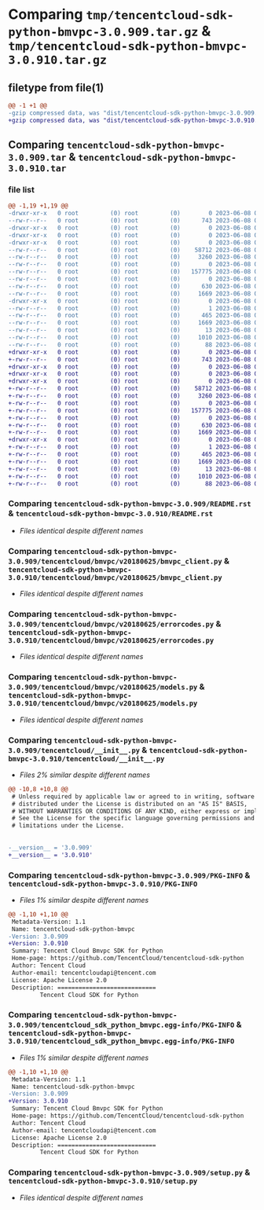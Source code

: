 # Comparing `tmp/tencentcloud-sdk-python-bmvpc-3.0.909.tar.gz` & `tmp/tencentcloud-sdk-python-bmvpc-3.0.910.tar.gz`

## filetype from file(1)

```diff
@@ -1 +1 @@
-gzip compressed data, was "dist/tencentcloud-sdk-python-bmvpc-3.0.909.tar", last modified: Thu Jun  8 00:18:30 2023, max compression
+gzip compressed data, was "dist/tencentcloud-sdk-python-bmvpc-3.0.910.tar", last modified: Thu Jun  8 09:03:41 2023, max compression
```

## Comparing `tencentcloud-sdk-python-bmvpc-3.0.909.tar` & `tencentcloud-sdk-python-bmvpc-3.0.910.tar`

### file list

```diff
@@ -1,19 +1,19 @@
-drwxr-xr-x   0 root         (0) root         (0)        0 2023-06-08 00:18:30.000000 tencentcloud-sdk-python-bmvpc-3.0.909/
--rw-r--r--   0 root         (0) root         (0)      743 2023-06-08 00:18:30.000000 tencentcloud-sdk-python-bmvpc-3.0.909/README.rst
-drwxr-xr-x   0 root         (0) root         (0)        0 2023-06-08 00:18:30.000000 tencentcloud-sdk-python-bmvpc-3.0.909/tencentcloud/
-drwxr-xr-x   0 root         (0) root         (0)        0 2023-06-08 00:18:30.000000 tencentcloud-sdk-python-bmvpc-3.0.909/tencentcloud/bmvpc/
-drwxr-xr-x   0 root         (0) root         (0)        0 2023-06-08 00:18:30.000000 tencentcloud-sdk-python-bmvpc-3.0.909/tencentcloud/bmvpc/v20180625/
--rw-r--r--   0 root         (0) root         (0)    58712 2023-06-08 00:18:30.000000 tencentcloud-sdk-python-bmvpc-3.0.909/tencentcloud/bmvpc/v20180625/bmvpc_client.py
--rw-r--r--   0 root         (0) root         (0)     3260 2023-06-08 00:18:30.000000 tencentcloud-sdk-python-bmvpc-3.0.909/tencentcloud/bmvpc/v20180625/errorcodes.py
--rw-r--r--   0 root         (0) root         (0)        0 2023-06-08 00:18:30.000000 tencentcloud-sdk-python-bmvpc-3.0.909/tencentcloud/bmvpc/v20180625/__init__.py
--rw-r--r--   0 root         (0) root         (0)   157775 2023-06-08 00:18:30.000000 tencentcloud-sdk-python-bmvpc-3.0.909/tencentcloud/bmvpc/v20180625/models.py
--rw-r--r--   0 root         (0) root         (0)        0 2023-06-08 00:18:30.000000 tencentcloud-sdk-python-bmvpc-3.0.909/tencentcloud/bmvpc/__init__.py
--rw-r--r--   0 root         (0) root         (0)      630 2023-06-08 00:18:30.000000 tencentcloud-sdk-python-bmvpc-3.0.909/tencentcloud/__init__.py
--rw-r--r--   0 root         (0) root         (0)     1669 2023-06-08 00:18:30.000000 tencentcloud-sdk-python-bmvpc-3.0.909/PKG-INFO
-drwxr-xr-x   0 root         (0) root         (0)        0 2023-06-08 00:18:30.000000 tencentcloud-sdk-python-bmvpc-3.0.909/tencentcloud_sdk_python_bmvpc.egg-info/
--rw-r--r--   0 root         (0) root         (0)        1 2023-06-08 00:18:30.000000 tencentcloud-sdk-python-bmvpc-3.0.909/tencentcloud_sdk_python_bmvpc.egg-info/dependency_links.txt
--rw-r--r--   0 root         (0) root         (0)      465 2023-06-08 00:18:30.000000 tencentcloud-sdk-python-bmvpc-3.0.909/tencentcloud_sdk_python_bmvpc.egg-info/SOURCES.txt
--rw-r--r--   0 root         (0) root         (0)     1669 2023-06-08 00:18:30.000000 tencentcloud-sdk-python-bmvpc-3.0.909/tencentcloud_sdk_python_bmvpc.egg-info/PKG-INFO
--rw-r--r--   0 root         (0) root         (0)       13 2023-06-08 00:18:30.000000 tencentcloud-sdk-python-bmvpc-3.0.909/tencentcloud_sdk_python_bmvpc.egg-info/top_level.txt
--rw-r--r--   0 root         (0) root         (0)     1010 2023-06-08 00:18:30.000000 tencentcloud-sdk-python-bmvpc-3.0.909/setup.py
--rw-r--r--   0 root         (0) root         (0)       88 2023-06-08 00:18:30.000000 tencentcloud-sdk-python-bmvpc-3.0.909/setup.cfg
+drwxr-xr-x   0 root         (0) root         (0)        0 2023-06-08 09:03:41.000000 tencentcloud-sdk-python-bmvpc-3.0.910/
+-rw-r--r--   0 root         (0) root         (0)      743 2023-06-08 09:03:41.000000 tencentcloud-sdk-python-bmvpc-3.0.910/README.rst
+drwxr-xr-x   0 root         (0) root         (0)        0 2023-06-08 09:03:41.000000 tencentcloud-sdk-python-bmvpc-3.0.910/tencentcloud/
+drwxr-xr-x   0 root         (0) root         (0)        0 2023-06-08 09:03:41.000000 tencentcloud-sdk-python-bmvpc-3.0.910/tencentcloud/bmvpc/
+drwxr-xr-x   0 root         (0) root         (0)        0 2023-06-08 09:03:41.000000 tencentcloud-sdk-python-bmvpc-3.0.910/tencentcloud/bmvpc/v20180625/
+-rw-r--r--   0 root         (0) root         (0)    58712 2023-06-08 09:03:41.000000 tencentcloud-sdk-python-bmvpc-3.0.910/tencentcloud/bmvpc/v20180625/bmvpc_client.py
+-rw-r--r--   0 root         (0) root         (0)     3260 2023-06-08 09:03:41.000000 tencentcloud-sdk-python-bmvpc-3.0.910/tencentcloud/bmvpc/v20180625/errorcodes.py
+-rw-r--r--   0 root         (0) root         (0)        0 2023-06-08 09:03:41.000000 tencentcloud-sdk-python-bmvpc-3.0.910/tencentcloud/bmvpc/v20180625/__init__.py
+-rw-r--r--   0 root         (0) root         (0)   157775 2023-06-08 09:03:41.000000 tencentcloud-sdk-python-bmvpc-3.0.910/tencentcloud/bmvpc/v20180625/models.py
+-rw-r--r--   0 root         (0) root         (0)        0 2023-06-08 09:03:41.000000 tencentcloud-sdk-python-bmvpc-3.0.910/tencentcloud/bmvpc/__init__.py
+-rw-r--r--   0 root         (0) root         (0)      630 2023-06-08 09:03:41.000000 tencentcloud-sdk-python-bmvpc-3.0.910/tencentcloud/__init__.py
+-rw-r--r--   0 root         (0) root         (0)     1669 2023-06-08 09:03:41.000000 tencentcloud-sdk-python-bmvpc-3.0.910/PKG-INFO
+drwxr-xr-x   0 root         (0) root         (0)        0 2023-06-08 09:03:41.000000 tencentcloud-sdk-python-bmvpc-3.0.910/tencentcloud_sdk_python_bmvpc.egg-info/
+-rw-r--r--   0 root         (0) root         (0)        1 2023-06-08 09:03:41.000000 tencentcloud-sdk-python-bmvpc-3.0.910/tencentcloud_sdk_python_bmvpc.egg-info/dependency_links.txt
+-rw-r--r--   0 root         (0) root         (0)      465 2023-06-08 09:03:41.000000 tencentcloud-sdk-python-bmvpc-3.0.910/tencentcloud_sdk_python_bmvpc.egg-info/SOURCES.txt
+-rw-r--r--   0 root         (0) root         (0)     1669 2023-06-08 09:03:41.000000 tencentcloud-sdk-python-bmvpc-3.0.910/tencentcloud_sdk_python_bmvpc.egg-info/PKG-INFO
+-rw-r--r--   0 root         (0) root         (0)       13 2023-06-08 09:03:41.000000 tencentcloud-sdk-python-bmvpc-3.0.910/tencentcloud_sdk_python_bmvpc.egg-info/top_level.txt
+-rw-r--r--   0 root         (0) root         (0)     1010 2023-06-08 09:03:41.000000 tencentcloud-sdk-python-bmvpc-3.0.910/setup.py
+-rw-r--r--   0 root         (0) root         (0)       88 2023-06-08 09:03:41.000000 tencentcloud-sdk-python-bmvpc-3.0.910/setup.cfg
```

### Comparing `tencentcloud-sdk-python-bmvpc-3.0.909/README.rst` & `tencentcloud-sdk-python-bmvpc-3.0.910/README.rst`

 * *Files identical despite different names*

### Comparing `tencentcloud-sdk-python-bmvpc-3.0.909/tencentcloud/bmvpc/v20180625/bmvpc_client.py` & `tencentcloud-sdk-python-bmvpc-3.0.910/tencentcloud/bmvpc/v20180625/bmvpc_client.py`

 * *Files identical despite different names*

### Comparing `tencentcloud-sdk-python-bmvpc-3.0.909/tencentcloud/bmvpc/v20180625/errorcodes.py` & `tencentcloud-sdk-python-bmvpc-3.0.910/tencentcloud/bmvpc/v20180625/errorcodes.py`

 * *Files identical despite different names*

### Comparing `tencentcloud-sdk-python-bmvpc-3.0.909/tencentcloud/bmvpc/v20180625/models.py` & `tencentcloud-sdk-python-bmvpc-3.0.910/tencentcloud/bmvpc/v20180625/models.py`

 * *Files identical despite different names*

### Comparing `tencentcloud-sdk-python-bmvpc-3.0.909/tencentcloud/__init__.py` & `tencentcloud-sdk-python-bmvpc-3.0.910/tencentcloud/__init__.py`

 * *Files 2% similar despite different names*

```diff
@@ -10,8 +10,8 @@
 # Unless required by applicable law or agreed to in writing, software
 # distributed under the License is distributed on an "AS IS" BASIS,
 # WITHOUT WARRANTIES OR CONDITIONS OF ANY KIND, either express or implied.
 # See the License for the specific language governing permissions and
 # limitations under the License.
 
 
-__version__ = '3.0.909'
+__version__ = '3.0.910'
```

### Comparing `tencentcloud-sdk-python-bmvpc-3.0.909/PKG-INFO` & `tencentcloud-sdk-python-bmvpc-3.0.910/PKG-INFO`

 * *Files 1% similar despite different names*

```diff
@@ -1,10 +1,10 @@
 Metadata-Version: 1.1
 Name: tencentcloud-sdk-python-bmvpc
-Version: 3.0.909
+Version: 3.0.910
 Summary: Tencent Cloud Bmvpc SDK for Python
 Home-page: https://github.com/TencentCloud/tencentcloud-sdk-python
 Author: Tencent Cloud
 Author-email: tencentcloudapi@tencent.com
 License: Apache License 2.0
 Description: ============================
         Tencent Cloud SDK for Python
```

### Comparing `tencentcloud-sdk-python-bmvpc-3.0.909/tencentcloud_sdk_python_bmvpc.egg-info/PKG-INFO` & `tencentcloud-sdk-python-bmvpc-3.0.910/tencentcloud_sdk_python_bmvpc.egg-info/PKG-INFO`

 * *Files 1% similar despite different names*

```diff
@@ -1,10 +1,10 @@
 Metadata-Version: 1.1
 Name: tencentcloud-sdk-python-bmvpc
-Version: 3.0.909
+Version: 3.0.910
 Summary: Tencent Cloud Bmvpc SDK for Python
 Home-page: https://github.com/TencentCloud/tencentcloud-sdk-python
 Author: Tencent Cloud
 Author-email: tencentcloudapi@tencent.com
 License: Apache License 2.0
 Description: ============================
         Tencent Cloud SDK for Python
```

### Comparing `tencentcloud-sdk-python-bmvpc-3.0.909/setup.py` & `tencentcloud-sdk-python-bmvpc-3.0.910/setup.py`

 * *Files identical despite different names*

